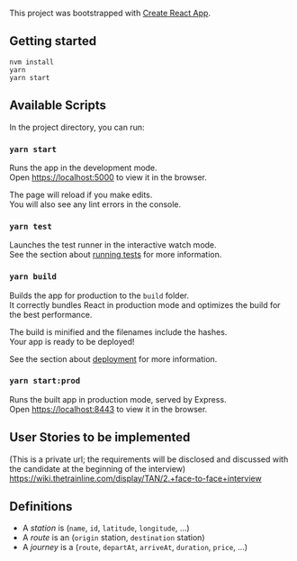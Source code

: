 This project was bootstrapped with [Create React App](https://github.com/facebook/create-react-app).

## Getting started

    nvm install
    yarn
    yarn start

## Available Scripts

In the project directory, you can run:

### `yarn start`

Runs the app in the development mode.<br />
Open [https://localhost:5000](https://localhost:5000) to view it in the browser.

The page will reload if you make edits.<br />
You will also see any lint errors in the console.

### `yarn test`

Launches the test runner in the interactive watch mode.<br />
See the section about [running tests](https://facebook.github.io/create-react-app/docs/running-tests) for more information.

### `yarn build`

Builds the app for production to the `build` folder.<br />
It correctly bundles React in production mode and optimizes the build for the best performance.

The build is minified and the filenames include the hashes.<br />
Your app is ready to be deployed!

See the section about [deployment](https://facebook.github.io/create-react-app/docs/deployment) for more information.

### `yarn start:prod`

Runs the built app in production mode, served by Express.<br />
Open [https://localhost:8443](https://localhost:8443) to view it in the browser.

## User Stories to be implemented

(This is a private url; the requirements will be disclosed and discussed with the candidate at the beginning of the interview)
https://wiki.thetrainline.com/display/TAN/2.+face-to-face+interview

## Definitions
- A *station* is (`name`, `id`, `latitude`, `longitude`, ...)
- A *route* is an (`origin` station, `destination` station)
- A *journey* is a (`route`, `departAt`, `arriveAt`, `duration`, `price`, ...)
